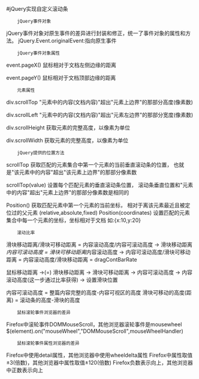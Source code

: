 #jQuery实现自定义滚动条

		jQuery事件对象
jQuery事件对象对原生事件的差异进行封装和修正，统一了事件对象的属性和方法。
jQuery.Event.originalEvent:指向原生事件

		jQuery事件对象属性
event.pageX()
 鼠标相对于文档左侧边缘的距离

event.pageY()
 鼠标相对于文档顶部边缘的距离

 		元素属性
div.scrollTop
	"元素中的内容(文档内容)"超出"元素上边界"的那部分高度(像素数)

div.scrollLeft
	"元素中的内容(文档内容)"超出"元素左边界"的那部分宽度(像素数)

div.scrollHeight
	获取元素的完整高度，以像素为单位

div.scrollWidth
	获取元素的完整高度，以像素为单位


		jQuery提供的位置方法
scrollTop
	获取匹配的元素集合中第一个元素的当前垂直滚动条的位置，
	也就是"该元素中的内容"超出"该元素上边界"的那部分像素数

scrollTop(value)
	设置每个匹配元素的垂直滚动条位置，
	滚动条垂直位置和"元素中的内容"超出"元素上边界"的那部分像素数是相同的

Position()
	获取匹配元素中第一个元素的当前坐标，
	相对于离该元素最近且被定位过的父元素
	(relative,absolute,fixed)
Position(coordinates)
	设置匹配的元素集合中每一个元素的坐标，坐标相对于文档
	如:{x:10,y:20}


		滚动比率
滑块移动距离/滑块可移动距离 = 内容滚动高度/内容可滚动高度 →
滑块移动距离*内容可滚动高度 = 滑块可移动距离*内容滚动高度 →
内容可滚动高度/滑块可移动距离 = 内容滚动高度/滑块移动距离 = dragContBarRate


鼠标移动距离 →(=) 滑块移动距离 → 滑块可移动距离 → 内容可滚动高度 → 
内容滚动高度(这一步通过比率获得) → 设置滑块位置



内容可滚动高度 = 整篇内容完整的高度-内容可视区的高度
滑块可移动的高度(距离) = 滚动条的高度-滑块的高度


		鼠标滚轮事件浏览器的差异
Firefox中滚轮事件DOMMouseScroll，其他浏览器滚轮事件是mousewheel
$(element).on("mouseWheel","DOMMouseScroll",mouseWheelHandler)

		鼠标滚轮事件属性浏览器的差异
Firefox中使用detail属性，其他浏览器中使用wheeldelta属性
Firefox中属性取值±3(倍数)，其他浏览器中属性取值±120(倍数) 
Firefox负数表示向上，其他浏览器中正数表示向上
